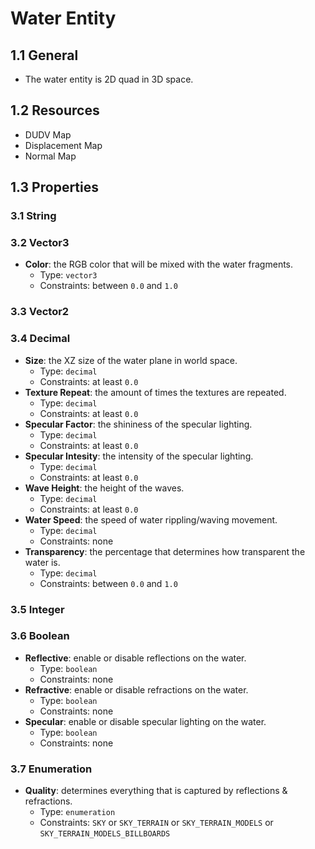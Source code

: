# Water Entity

## 1.1 General

- The water entity is 2D quad in 3D space.

## 1.2 Resources

- DUDV Map
- Displacement Map
- Normal Map

## 1.3 Properties

### 3.1 String

### 3.2 Vector3

- **Color**: the RGB color that will be mixed with the water fragments.
  - Type: `vector3`
  - Constraints: between `0.0` and `1.0`

### 3.3 Vector2

### 3.4 Decimal

- **Size**: the XZ size of the water plane in world space.
  - Type: `decimal`
  - Constraints: at least `0.0`
- **Texture Repeat**: the amount of times the textures are repeated.
  - Type: `decimal`
  - Constraints: at least `0.0`
- **Specular Factor**: the shininess of the specular lighting.
  - Type: `decimal`
  - Constraints: at least `0.0`
- **Specular Intesity**: the intensity of the specular lighting.
  - Type: `decimal`
  - Constraints: at least `0.0`
- **Wave Height**: the height of the waves.
  - Type: `decimal`
  - Constraints: at least `0.0`
- **Water Speed**: the speed of water rippling/waving movement.
  - Type: `decimal`
  - Constraints: none
- **Transparency**: the percentage that determines how transparent the water is.
  - Type: `decimal`
  - Constraints: between `0.0` and `1.0`

### 3.5 Integer

### 3.6 Boolean

- **Reflective**: enable or disable reflections on the water.
  - Type: `boolean`
  - Constraints: none
- **Refractive**: enable or disable refractions on the water.
  - Type: `boolean`
  - Constraints: none
- **Specular**: enable or disable specular lighting on the water.
  - Type: `boolean`
  - Constraints: none

### 3.7 Enumeration

- **Quality**: determines everything that is captured by reflections & refractions.
  - Type: `enumeration`
  - Constraints: `SKY` or `SKY_TERRAIN` or `SKY_TERRAIN_MODELS` or `SKY_TERRAIN_MODELS_BILLBOARDS`